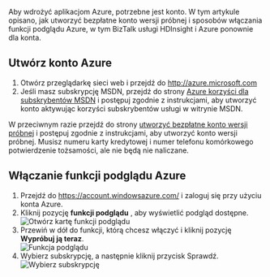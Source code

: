Aby wdrożyć aplikacjom Azure, potrzebne jest konto. W tym artykule opisano, jak utworzyć bezpłatne konto wersji próbnej i sposobów włączania funkcji podglądu Azure, w tym BizTalk usługi HDInsight i Azure ponownie dla konta.

## <a name="create-an-azure-account"></a>Utwórz konto Azure

1.  Otwórz przeglądarkę sieci web i przejdź do <http://azure.microsoft.com>
2.  Jeśli masz subskrypcję MSDN, przejdź do strony [Azure korzyści dla subskrybentów MSDN](https://azure.microsoft.com/pricing/member-offers/msdn-benefits-details/) i postępuj zgodnie z instrukcjami, aby utworzyć konto aktywując korzyści subskrybentów usługi w witrynie MSDN.

   W przeciwnym razie przejdź do strony [utworzyć bezpłatne konto wersji próbnej](https://azure.microsoft.com/pricing/free-trial/) i postępuj zgodnie z instrukcjami, aby utworzyć konto wersji próbnej. Musisz numeru karty kredytowej i numer telefonu komórkowego potwierdzenie tożsamości, ale nie będą nie naliczane.

## <a name="enable-azure-preview-features"></a>Włączanie funkcji podglądu Azure

1.  Przejdź do <https://account.windowsazure.com/> i zaloguj się przy użyciu konta Azure.
2.  Kliknij pozycję **funkcji podglądu** , aby wyświetlić podgląd dostępne.<br />
    ![Otwórz kartę funkcji podglądu][1]
3.  Przewiń w dół do funkcji, którą chcesz włączyć i kliknij pozycję **Wypróbuj ją teraz**.<br />
    ![Funkcja podglądu][2]
4.  Wybierz subskrypcję, a następnie kliknij przycisk Sprawdź.<br />
    ![Wybierz subskrypcję][3]

[1]: ./media/create-an-azure-account/antares-iaas-preview-01.png
[2]: ./media/create-an-azure-account/antares-iaas-preview-05.png
[3]: ./media/create-an-azure-account/antares-iaas-preview-06.png
